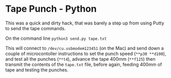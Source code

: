 # Tape Punch - Python

This was a quick and dirty hack, that was barely a step up from using Putty to send the tape commands.

On the command line `python3 send.py tape.txt`

This will connect to `/dev/cu.usbmodem123451` (on the Mac) and send down a couple of microcontoller instructions to set the punch speed (`**p30 **d100`), and test all the punches (`**t4`), advance the tape 400mm (`**f125`) then transmit the contents of the `tape.txt` file, before again, feeding 400mm of tape and testing the punches.